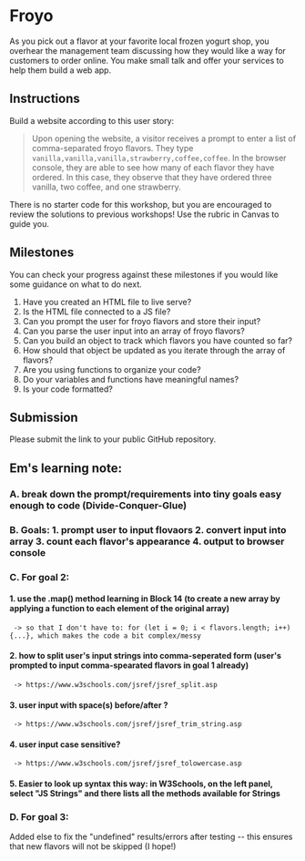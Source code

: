 # Froyo

As you pick out a flavor at your favorite local frozen yogurt shop, you overhear the management team discussing how they would like a way for customers to order online. You make small talk and offer your services to help them build a web app.

## Instructions

Build a website according to this user story:

> Upon opening the website, a visitor receives a prompt to enter a list of comma-separated froyo flavors.
> They type `vanilla,vanilla,vanilla,strawberry,coffee,coffee`.
> In the browser console, they are able to see how many of each flavor they have ordered.
> In this case, they observe that they have ordered three vanilla, two coffee, and one strawberry.

There is no starter code for this workshop, but you are encouraged to review the solutions to previous workshops! Use the rubric in Canvas to guide you.

## Milestones

You can check your progress against these milestones if you would like some guidance on what to do next.

1. Have you created an HTML file to live serve?
2. Is the HTML file connected to a JS file?
3. Can you prompt the user for froyo flavors and store their input?
4. Can you parse the user input into an array of froyo flavors?
5. Can you build an object to track which flavors you have counted so far?
6. How should that object be updated as you iterate through the array of flavors?
7. Are you using functions to organize your code?
8. Do your variables and functions have meaningful names?
9. Is your code formatted?

## Submission

Please submit the link to your public GitHub repository.


## Em's learning note:
### A. break down the prompt/requirements into tiny goals easy enough to code (Divide-Conquer-Glue)
### B. Goals: 1. prompt user to input flovaors  2. convert input into array  3. count each flavor's appearance  4. output to browser console
### C. For goal 2:
  #### 1. use the .map() method learning in Block 14 (to create a new array by applying a function to each element of the original array)
     -> so that I don't have to: for (let i = 0; i < flavors.length; i++) {...}, which makes the code a bit complex/messy
  #### 2. how to split user's input strings into comma-seperated form (user's prompted to input comma-spearated flavors in goal 1 already)
     -> https://www.w3schools.com/jsref/jsref_split.asp
  #### 3. user input with space(s) before/after ?
     -> https://www.w3schools.com/jsref/jsref_trim_string.asp
  #### 4. user input case sensitive?
     -> https://www.w3schools.com/jsref/jsref_tolowercase.asp
  #### 5. Easier to look up syntax this way: in W3Schools, on the left panel, select "JS Strings" and there lists all the methods available for Strings 
### D. For goal 3:
  Added else to fix the "undefined" results/errors after testing -- this ensures that new flavors will not be skipped (I hope!)





